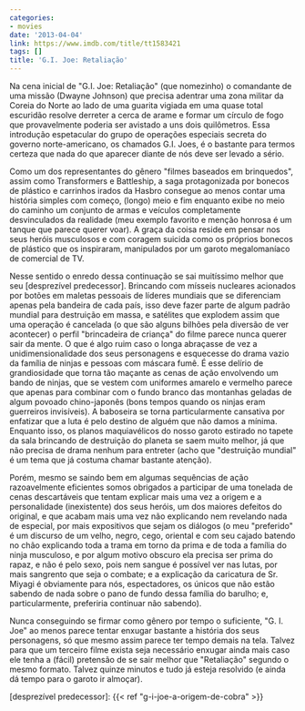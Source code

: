```yaml
---
categories:
- movies
date: '2013-04-04'
link: https://www.imdb.com/title/tt1583421
tags: []
title: 'G.I. Joe: Retaliação'
---
```


Na cena inicial de "G.I. Joe: Retaliação" (que nomezinho) o comandante de uma missão (Dwayne Johnson) que precisa adentrar uma zona militar da Coreia do Norte ao lado de uma guarita vigiada em uma quase total escuridão resolve derreter a cerca de arame e formar um círculo de fogo que provavelmente poderia ser avistado a uns dois quilômetros. Essa introdução espetacular do grupo de operações especiais secreta do governo norte-americano, os chamados G.I. Joes, é o bastante para termos certeza que nada do que aparecer diante de nós deve ser levado a sério.

Como um dos representantes do gênero "filmes baseados em brinquedos", assim como Transformers e Battleship, a saga protagonizada por bonecos de plástico e carrinhos irados da Hasbro consegue ao menos contar uma história simples com começo, (longo) meio e fim enquanto exibe no meio do caminho um conjunto de armas e veículos completamente desvinculados da realidade (meu exemplo favorito e menção honrosa é um tanque que parece querer voar). A graça da coisa reside em pensar nos seus heróis musculosos e com coragem suicida como os próprios bonecos de plástico que os inspiraram, manipulados por um garoto megalomaníaco de comercial de TV.

Nesse sentido o enredo dessa continuação se sai muitíssimo melhor que seu [desprezível predecessor]. Brincando com mísseis nucleares acionados por botões em maletas pessoais de líderes mundiais que se diferenciam apenas pela bandeira de cada país, isso deve fazer parte de algum padrão mundial para destruição em massa, e satélites que explodem assim que uma operação é cancelada (o que são alguns bilhões pela diversão de ver acontecer) o perfil "brincadeira de criança" do filme parece nunca querer sair da mente. O que é algo ruim caso o longa abraçasse de vez a unidimensionalidade dos seus personagens e esquecesse do drama vazio da família de ninjas e pessoas com máscara fumê. É esse delírio de grandiosidade que torna tão maçante as cenas de ação envolvendo um bando de ninjas, que se vestem com uniformes amarelo e vermelho parece que apenas para combinar com o fundo branco das montanhas geladas de algum povoado chino-japonês (bons tempos quando os ninjas eram guerreiros invisíveis). A baboseira se torna particularmente cansativa por enfatizar que a luta é pelo destino de alguém que não damos a mínima. Enquanto isso, os planos maquiavélicos do nosso garoto estirado no tapete da sala brincando de destruição do planeta se saem muito melhor, já que não precisa de drama nenhum para entreter (acho que "destruição mundial" é um tema que já costuma chamar bastante atenção).

Porém, mesmo se saindo bem em algumas sequências de ação razoavelmente eficientes somos obrigados a participar de uma tonelada de cenas descartáveis que tentam explicar mais uma vez a origem e a personalidade (inexistente) dos seus heróis, um dos maiores defeitos do original, e que acabam mais uma vez não explicando nem revelando nada de especial, por mais expositivos que sejam os diálogos (o meu "preferido" é um discurso de um velho, negro, cego, oriental e com seu cajado batendo no chão explicando toda a trama em torno da prima e de toda a família do ninja musculoso, e por algum motivo obscuro ela precisa ser prima do rapaz, e não é pelo sexo, pois nem sangue é possível ver nas lutas, por mais sangrento que seja o combate; e a explicação da caricatura de Sr. Miyagi é obviamente para nós, espectadores, os únicos que não estão sabendo de nada sobre o pano de fundo dessa família do barulho; e, particularmente, preferiria continuar não sabendo).

Nunca conseguindo se firmar como gênero por tempo o suficiente, "G. I. Joe" ao menos parece tentar enxugar bastante a história dos seus personagens, só que mesmo assim parece ter tempo demais na tela. Talvez para que um terceiro filme exista seja necessário enxugar ainda mais caso ele tenha a (fácil) pretensão de se sair melhor que "Retaliação" segundo o mesmo formato. Talvez quinze minutos e tudo já esteja resolvido (e ainda dá tempo para o garoto ir almoçar).

[desprezível predecessor]: {{< ref "g-i-joe-a-origem-de-cobra" >}}